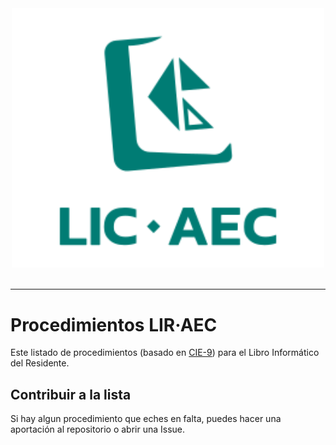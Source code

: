 <div align="center">
	<div>
		<img width="500" src="media/logo.svg" alt="LIC-AEC">
	</div>
	<br>
	<hr>
</div>

Procedimientos LIR·AEC
=============

Este listado de procedimientos (basado en [CIE-9](https://eciemaps.mscbs.gob.es/ecieMaps/browser/index_9_mc.html)) para el Libro Informático del Residente.

## Contribuir a la lista
Si hay algun procedimiento que eches en falta, puedes hacer una aportación al repositorio o abrir una Issue.
